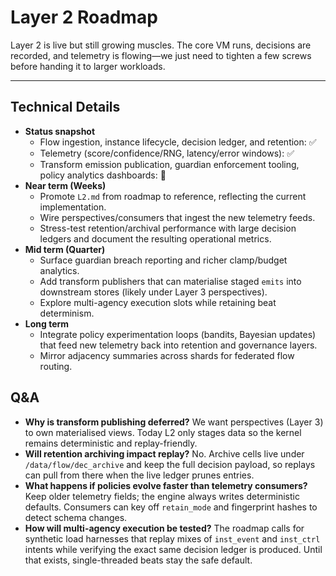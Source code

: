 # Layer 2 Roadmap

Layer 2 is live but still growing muscles. The core VM runs, decisions are
recorded, and telemetry is flowing—we just need to tighten a few screws before
handing it to larger workloads.

---

## Technical Details
- **Status snapshot**
  - Flow ingestion, instance lifecycle, decision ledger, and retention: ✅
  - Telemetry (score/confidence/RNG, latency/error windows): ✅
  - Transform emission publication, guardian enforcement tooling, policy
    analytics dashboards: 🚧
- **Near term (Weeks)**
  - Promote `L2.md` from roadmap to reference, reflecting the current
    implementation.
  - Wire perspectives/consumers that ingest the new telemetry feeds.
  - Stress-test retention/archival performance with large decision ledgers and
    document the resulting operational metrics.
- **Mid term (Quarter)**
  - Surface guardian breach reporting and richer clamp/budget analytics.
  - Add transform publishers that can materialise staged `emits` into downstream
    stores (likely under Layer 3 perspectives).
  - Explore multi-agency execution slots while retaining beat determinism.
- **Long term**
  - Integrate policy experimentation loops (bandits, Bayesian updates) that feed
    new telemetry back into retention and governance layers.
  - Mirror adjacency summaries across shards for federated flow routing.

## Q&A
- **Why is transform publishing deferred?**
  We want perspectives (Layer 3) to own materialised views. Today L2 only stages
  data so the kernel remains deterministic and replay-friendly.
- **Will retention archiving impact replay?**
  No. Archive cells live under `/data/flow/dec_archive` and keep the full
  decision payload, so replays can pull from there when the live ledger prunes
  entries.
- **What happens if policies evolve faster than telemetry consumers?**
  Keep older telemetry fields; the engine always writes deterministic defaults.
  Consumers can key off `retain_mode` and fingerprint hashes to detect schema
  changes.
- **How will multi-agency execution be tested?**
  The roadmap calls for synthetic load harnesses that replay mixes of
  `inst_event` and `inst_ctrl` intents while verifying the exact same decision
  ledger is produced. Until that exists, single-threaded beats stay the safe
  default.
